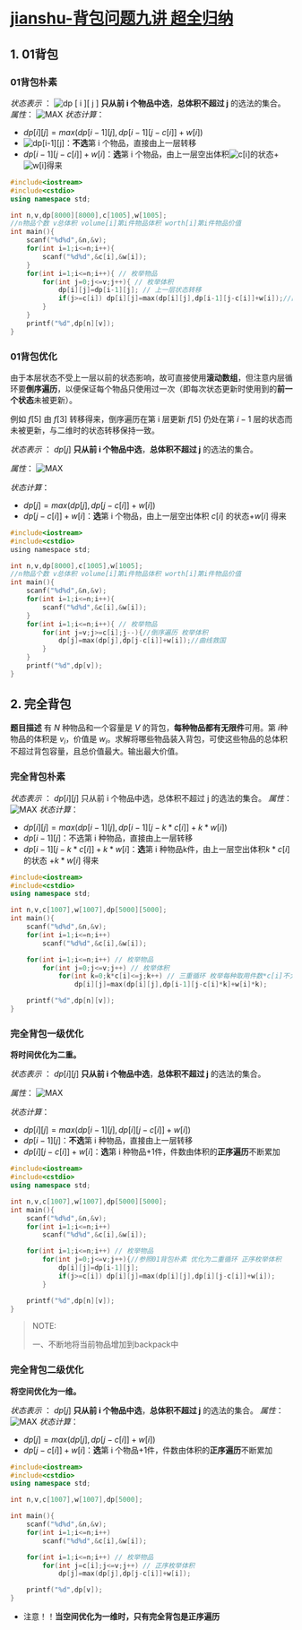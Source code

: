 # [jianshu-背包问题九讲 超全归纳](https://www.jianshu.com/p/830de6df0207)



## 1. 01背包



### 01背包朴素

*状态表示* ： ![dp [ i ][ j ]](https://math.jianshu.com/math?formula=dp%20%5B%20i%20%5D%5B%20j%20%5D) **只从前 i 个物品中选**，**总体积不超过 j** 的选法的集合。
 *属性*： ![MAX](https://math.jianshu.com/math?formula=MAX)
 *状态计算*：

- $dp[i][j]=max(dp[i-1][j],dp[i-1][j-c[i]]+w[i])$
- ![dp[i-1][j]](https://math.jianshu.com/math?formula=dp%5Bi-1%5D%5Bj%5D)：**不选**第 i 个物品，直接由上一层转移
- $dp[i-1][j-c[i]]+w[i]$：**选**第 i 个物品，由上一层空出体积![c[i]](https://math.jianshu.com/math?formula=c%5Bi%5D)的状态+![w[i]](https://math.jianshu.com/math?formula=w%5Bi%5D)得来



```cpp
#include<iostream>
#include<cstdio>
using namespace std;

int n,v,dp[8000][8000],c[1005],w[1005];
//n物品个数 v总体积 volume[i]第i件物品体积 worth[i]第i件物品价值 
int main(){
    scanf("%d%d",&n,&v);
    for(int i=1;i<=n;i++){
        scanf("%d%d",&c[i],&w[i]);
    }
    for(int i=1;i<=n;i++){ // 枚举物品
        for(int j=0;j<=v;j++){ // 枚举体积
            dp[i][j]=dp[i-1][j]; // 上一层状态转移
            if(j>=c[i]) dp[i][j]=max(dp[i][j],dp[i-1][j-c[i]]+w[i]);//曲线救国 
        }
    }
    printf("%d",dp[n][v]);
}
```

### 01背包优化

由于本层状态不受上一层以前的状态影响，故可直接使用**滚动数组**，但注意内层循环要**倒序遍历**，以便保证每个物品只使用过一次（即每次状态更新时使用到的**前一个状态**未被更新）。

 例如 $f[5]$ 由 $f[3]$ 转移得来，倒序遍历在第 i 层更新 $f[5]$ 仍处在第 $i-1$ 层的状态而未被更新，与二维时的状态转移保持一致。

*状态表示* ： $dp[ j ]$ **只从前 i 个物品中选**，**总体积不超过 j** 的选法的集合。

 *属性*： ![MAX](https://math.jianshu.com/math?formula=MAX)

*状态计算*：

- $dp[j]=max(dp[j],dp[j-c[i]]+w[i])$
- $dp[j-c[i]]+w[i]$：**选**第 i 个物品，由上一层空出体积 $c[i]$ 的状态$+w[i]$ 得来

```c
#include<iostream>
#include<cstdio>
using namespace std;

int n,v,dp[8000],c[1005],w[1005];
//n物品个数 v总体积 volume[i]第i件物品体积 worth[i]第i件物品价值 
int main(){
    scanf("%d%d",&n,&v);
    for(int i=1;i<=n;i++){
        scanf("%d%d",&c[i],&w[i]);
    }
    for(int i=1;i<=n;i++){ // 枚举物品
        for(int j=v;j>=c[i];j--){//倒序遍历 枚举体积
            dp[j]=max(dp[j],dp[j-c[i]]+w[i]);//曲线救国 
        }
    }
    printf("%d",dp[v]);
}
```



## 2. 完全背包

**题目描述**
有 $N$ 种物品和一个容量是 $V$ 的背包，**每种物品都有无限件**可用。第 $i$种物品的体积是 $v_i$，价值是 $w_i$。求解将哪些物品装入背包，可使这些物品的总体积不超过背包容量，且总价值最大。输出最大价值。



### 完全背包朴素

*状态表示* ： $dp [ i ][ j ]$  只从前 i 个物品中选，总体积不超过 j 的选法的集合。
 *属性*： ![MAX](https://math.jianshu.com/math?formula=MAX)
 *状态计算*：

- $dp[i][j]=max(dp[i-1][j],dp[i-1][j-k*c[i]]+k*w[i])$
- $dp[i-1][j]$：不选第 i 种物品，直接由上一层转移
- $dp[i-1][j-k*c[i]]+k*w[i]$：**选**第 i 种物品k件，由上一层空出体积$k*c[i]$的状态 $+k*w[i]$ 得来

```c++
#include<iostream>
#include<cstdio>
using namespace std;

int n,v,c[1007],w[1007],dp[5000][5000];
int main(){
    scanf("%d%d",&n,&v);
    for(int i=1;i<=n;i++)
        scanf("%d%d",&c[i],&w[i]);

    for(int i=1;i<=n;i++) // 枚举物品
        for(int j=0;j<=v;j++) // 枚举体积
            for(int k=0;k*c[i]<=j;k++) // 三重循环 枚举每种取用件数*c[i]不大于当前总体积j
                dp[i][j]=max(dp[i][j],dp[i-1][j-c[i]*k]+w[i]*k);

    printf("%d",dp[n][v]);
}

```



### 完全背包一级优化

**将时间优化为二重。**

*状态表示* ： $dp [ i ][ j ]$ **只从前 i 个物品中选**，**总体积不超过 j** 的选法的集合。

*属性*： ![MAX](https://math.jianshu.com/math?formula=MAX)

*状态计算*：

- $dp[i][j]=max(dp[i-1][j],dp[i][j-c[i]]+w[i])$
- $dp[i-1][j]$：**不选**第 i 种物品，直接由上一层转移
- $dp[i][j-c[i]]+w[i]$：**选**第 i 种物品+1件，件数由体积的**正序遍历**不断累加



```c++
#include<iostream>
#include<cstdio>
using namespace std;

int n,v,c[1007],w[1007],dp[5000][5000];
int main(){
    scanf("%d%d",&n,&v);
    for(int i=1;i<=n;i++)
        scanf("%d%d",&c[i],&w[i]);

    for(int i=1;i<=n;i++) // 枚举物品
        for(int j=0;j<=v;j++){//参照01背包朴素 优化为二重循环 正序枚举体积
            dp[i][j]=dp[i-1][j];
            if(j>=c[i]) dp[i][j]=max(dp[i][j],dp[i][j-c[i]]+w[i]);
        }

    printf("%d",dp[n][v]);
}
```

> NOTE:
>
> 一、不断地将当前物品增加到backpack中



### 完全背包二级优化

**将空间优化为一维。**

*状态表示* ： $dp[ j ]$ **只从前 i 个物品中选**，**总体积不超过 j** 的选法的集合。
*属性*： ![MAX](https://math.jianshu.com/math?formula=MAX)
*状态计算*：

- $dp[j]=max(dp[j],dp[j-c[i]]+w[i])$
- $dp[j-c[i]]+w[i]$：**选**第 i 个物品+1件，件数由体积的**正序遍历**不断累加

```c++
#include<iostream>
#include<cstdio>
using namespace std;

int n,v,c[1007],w[1007],dp[5000];

int main(){
    scanf("%d%d",&n,&v);
    for(int i=1;i<=n;i++)
        scanf("%d%d",&c[i],&w[i]);

    for(int i=1;i<=n;i++) // 枚举物品
        for(int j=c[i];j<=v;j++) // 正序枚举体积
            dp[j]=max(dp[j],dp[j-c[i]]+w[i]);

    printf("%d",dp[v]);
}
```

- 注意！！**当空间优化为一维时，只有完全背包是正序遍历**



